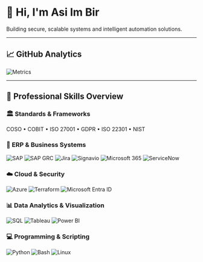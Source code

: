 # 👋 Hi, I'm Asi Im Bir

Building secure, scalable systems and intelligent automation solutions.

---

## 📈 GitHub Analytics
![Metrics](https://github.com/asi-im-bir/asi-im-bir/blob/main/github-metrics.svg)

---

## 🧩 Professional Skills Overview

### 🏛️ Standards & Frameworks
COSO • COBIT • ISO 27001 • GDPR • ISO 22301 • NIST

### 🧠 ERP & Business Systems
![SAP](https://img.shields.io/badge/SAP_S%2F4HANA-0FAAFF?style=for-the-badge&logo=sap&logoColor=white)
![SAP GRC](https://img.shields.io/badge/SAP_GRC-0FAAFF?style=for-the-badge&logo=sap&logoColor=white)
![Jira](https://img.shields.io/badge/Jira-0052CC?style=for-the-badge&logo=jira&logoColor=white)
![Signavio](https://img.shields.io/badge/Signavio-FF69B4?style=for-the-badge)
![Microsoft 365](https://img.shields.io/badge/Microsoft_365-D83B01?style=for-the-badge&logo=microsoftoffice&logoColor=white)
![ServiceNow](https://img.shields.io/badge/ServiceNow-13A564?style=for-the-badge&logo=servicenow&logoColor=white)

### ☁️ Cloud & Security
![Azure](https://img.shields.io/badge/Azure-0078D4?style=for-the-badge&logo=microsoftazure&logoColor=white)
![Terraform](https://img.shields.io/badge/Terraform-7B42BC?style=for-the-badge&logo=terraform&logoColor=white)
![Microsoft Entra ID](https://img.shields.io/badge/Microsoft_Entra_ID-0078D4?style=for-the-badge&logo=microsoft&logoColor=white)

### 📊 Data Analytics & Visualization
![SQL](https://img.shields.io/badge/SQL-316192?style=for-the-badge&logo=postgresql&logoColor=white)
![Tableau](https://img.shields.io/badge/Tableau-E97627?style=for-the-badge&logo=tableau&logoColor=white)
![Power BI](https://img.shields.io/badge/Power_BI-F2C811?style=for-the-badge&logo=powerbi&logoColor=black)

### 💻 Programming & Scripting
![Python](https://img.shields.io/badge/Python-3776AB?style=for-the-badge&logo=python&logoColor=white)
![Bash](https://img.shields.io/badge/Bash-121011?style=for-the-badge&logo=gnu-bash&logoColor=white)
![Linux](https://img.shields.io/badge/Linux-FCC624?style=for-the-badge&logo=linux&logoColor=black)
